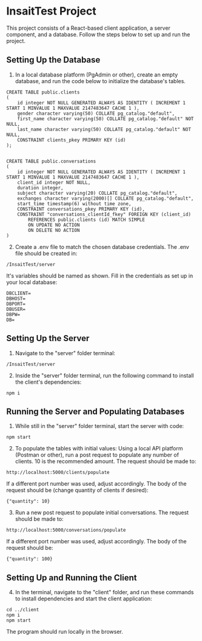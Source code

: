 # InsaitTest Project

This project consists of a React-based client application, a server component, and a database. Follow the steps below to set up and run the project.

## Setting Up the Database
1. In a local database platform (PgAdmin or other), create an empty database, and run the code below to initialize the database's tables.
```
CREATE TABLE public.clients
(
    id integer NOT NULL GENERATED ALWAYS AS IDENTITY ( INCREMENT 1 START 1 MINVALUE 1 MAXVALUE 2147483647 CACHE 1 ),
    gender character varying(50) COLLATE pg_catalog."default",
    first_name character varying(50) COLLATE pg_catalog."default" NOT NULL,
    last_name character varying(50) COLLATE pg_catalog."default" NOT NULL,
    CONSTRAINT clients_pkey PRIMARY KEY (id)
);


CREATE TABLE public.conversations
(
    id integer NOT NULL GENERATED ALWAYS AS IDENTITY ( INCREMENT 1 START 1 MINVALUE 1 MAXVALUE 2147483647 CACHE 1 ),
    client_id integer NOT NULL,
    duration integer,
    subject character varying(20) COLLATE pg_catalog."default",
    exchanges character varying(2000)[] COLLATE pg_catalog."default",
    start_time timestamp(6) without time zone,
    CONSTRAINT conversations_pkey PRIMARY KEY (id),
    CONSTRAINT "conversations_clientId_fkey" FOREIGN KEY (client_id)
        REFERENCES public.clients (id) MATCH SIMPLE
        ON UPDATE NO ACTION
        ON DELETE NO ACTION
)
```
2. Create a .env file to match the chosen database credentials. The .env file should be created in:
```
/InsaitTest/server
```
It's variables should be named as shown. Fill in the credentials as set up in your local database:
```
DBCLIENT=
DBHOST=
DBPORT=
DBUSER=
DBPW=
DB=
```

## Setting Up the Server
1. Navigate to the "server" folder terminal:
```
/InsaitTest/server
```
2. Inside the "server" folder terminal, run the following command to install the client's dependencies:
```
npm i
```

## Running the Server and Populating Databases
1. While still in the "server" folder terminal, start the server with code:
```
npm start
```
2. To populate the tables with initial values:
Using a local API platform (Postman or other), run a post request to populate any number of clients. 10 is the recommended amount. The request should be made to:
```
http://localhost:5000/clients/populate
```
If a different port number was used, adjust accordingly.
The body of the request should be (change quantity of clients if desired):
```
{"quantity": 10}
```
3. Run a new post request to populate initial conversations. The request should be made to:
```
http://localhost:5000/conversations/populate
```
If a different port number was used, adjust accordingly.
The body of the request should be:
```
{"quantity": 100}
```

## Setting Up and Running the Client
4. In the terminal, navigate to the "client" folder, and run these commands to install dependencies and start the client application:
```
cd ../client
npm i
npm start
```
The program should run locally in the browser.